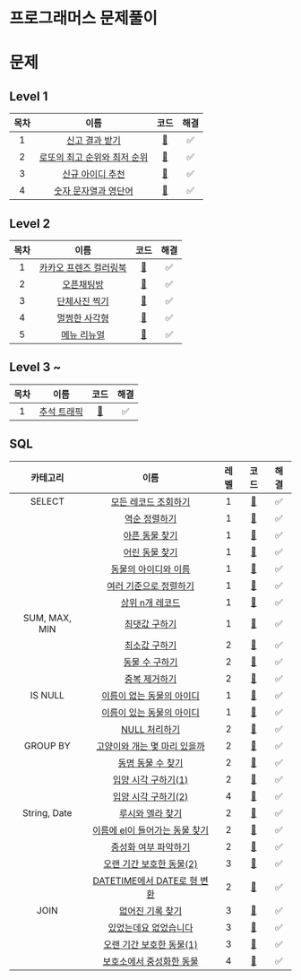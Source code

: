 # 프로그래머스 문제풀이

# 문제

## Level 1
|목차|이름|코드|해결|
|:---:|:---:|:---:|:---:|
|1|[신고 결과 받기](https://programmers.co.kr/learn/courses/30/lessons/92334)|[🚀](./level1/신고결과받기.java)|✅|
|2|[로또의 최고 순위와 최저 순위](https://programmers.co.kr/learn/courses/30/lessons/77484)|[🚀](./level1/로또의최고순위와최저순위.java)|✅|
|3|[신규 아이디 추천](https://programmers.co.kr/learn/courses/30/lessons/72410)|[🚀](./level1/신규아이디추천.java)|✅|
|4|[숫자 문자열과 영단어](https://programmers.co.kr/learn/courses/30/lessons/81301)|[🚀](./level1/숫자문자열과영단어.java)|✅|

## Level 2
|목차|이름|코드|해결|
|:---:|:---:|:---:|:---:|
|1|[카카오 프렌즈 컬러링북](https://programmers.co.kr/learn/courses/30/lessons/1829)|[🚀](./level2/카카오프렌즈컬러링북.java)|✅|
|2|[오픈채팅방](https://programmers.co.kr/learn/courses/30/lessons/42888)|[🚀](./level2/오픈채팅방.java)|✅|
|3|[단체사진 찍기](https://programmers.co.kr/learn/courses/30/lessons/1835)|[🚀](./level2/단체사진찍기.java)|✅|
|4|[멀쩡한 사각형](https://programmers.co.kr/learn/courses/30/lessons/62048)|[🚀](./level2/멀쩡한사각형.java)|✅|
|5|[메뉴 리뉴얼](https://programmers.co.kr/learn/courses/30/lessons/72411)|[🚀](./level2/메뉴리뉴얼.java)|✅|

## Level 3 ~
|목차|이름|코드|해결|
|:---:|:---:|:---:|:---:|
|1|[추석 트래픽](https://programmers.co.kr/learn/courses/30/lessons/17676)|[🚀](./level3/추석트래픽.java)|✅|

## SQL
|카테고리|이름|레벨|코드|해결|
|:---:|:---:|:---:|:---:|:---:|
|SELECT|[모든 레코드 조회하기](https://programmers.co.kr/learn/courses/30/lessons/59034)|1|[🚀](./sql/모든레코드조회하기.sql)|✅|
| |[역순 정렬하기](https://programmers.co.kr/learn/courses/30/lessons/59035)|1|[🚀](./sql/역순정렬하기.sql)|✅|
| |[아픈 동물 찾기](https://programmers.co.kr/learn/courses/30/lessons/59036)|1|[🚀](./sql/아픈동물찾기.sql)|✅|
| |[어린 동물 찾기](https://programmers.co.kr/learn/courses/30/lessons/59037)|1|[🚀](./sql/어린동물찾기.sql)|✅|
| |[동물의 아이디와 이름](https://programmers.co.kr/learn/courses/30/lessons/59403)|1|[🚀](./sql/동물의아이디와이름.sql)|✅|
| |[여러 기준으로 정렬하기](https://programmers.co.kr/learn/courses/30/lessons/59404)|1|[🚀](./sql/여러기준으로정렬하기.sql)|✅|
| |[상위 n개 레코드](https://programmers.co.kr/learn/courses/30/lessons/59405)|1|[🚀](./sql/상위n개레코드.sql)|✅|
|SUM, MAX, MIN|[최댓값 구하기](https://programmers.co.kr/learn/courses/30/lessons/59415)|1|[🚀](./sql/최댓값구하기.sql)|✅|
| |[최소값 구하기](https://programmers.co.kr/learn/courses/30/lessons/59038)|2|[🚀](./sql/최솟값구하기.sql)|✅|
| |[동물 수 구하기](https://programmers.co.kr/learn/courses/30/lessons/59406)|2|[🚀](./sql/동물수구하기.sql)|✅|
| |[중복 제거하기](https://programmers.co.kr/learn/courses/30/lessons/59408)|2|[🚀](./sql/중복제거하기.sql)|✅|
|IS NULL|[이름이 없는 동물의 아이디](https://programmers.co.kr/learn/courses/30/lessons/59039)|1|[🚀](./sql/이름이없는동물의아이디.sql)|✅|
| |[이름이 있는 동물의 아이디](https://programmers.co.kr/learn/courses/30/lessons/59407)|1|[🚀](./sql/이름이있는동물의아이디.sql)|✅|
| |[NULL 처리하기](https://programmers.co.kr/learn/courses/30/lessons/59410)|2|[🚀](./sql/NULL처리하기.sql)|✅|
|GROUP BY|[고양이와 개는 몇 마리 있을까](https://programmers.co.kr/learn/courses/30/lessons/59040)|2|[🚀](./sql/고양이와개는몇마리있을까.sql)|✅|
| |[동명 동물 수 찾기](https://programmers.co.kr/learn/courses/30/lessons/59041)|2|[🚀](./sql/동명동물수찾기.sql)|✅|
| |[입양 시각 구하기(1)](https://programmers.co.kr/learn/courses/30/lessons/59412)|2|[🚀](./sql/입양시각구하기1.sql)|✅|
| |[입양 시각 구하기(2)](https://programmers.co.kr/learn/courses/30/lessons/59413)|4|[🚀](./sql/입양시각구하기2.sql)|✅|
|String, Date|[루시와 엘라 찾기](https://programmers.co.kr/learn/courses/30/lessons/59046)|2|[🚀](./sql/루시와엘라찾기.sql)|✅|
| |[이름에 el이 들어가는 동물 찾기](https://programmers.co.kr/learn/courses/30/lessons/59047)|2|[🚀](./sql/이름에el이들어가는동물찾기.sql)|✅|
| |[중성화 여부 파악하기](https://programmers.co.kr/learn/courses/30/lessons/59409)|2|[🚀](./sql/중성화여부파악하기.sql)|✅|
| |[오랜 기간 보호한 동물(2)](https://programmers.co.kr/learn/courses/30/lessons/59411)|3|[🚀](./sql/오랜기간보호한동물2.sql)|✅|
| |[DATETIME에서 DATE로 형 변환](https://programmers.co.kr/learn/courses/30/lessons/59414)|2|[🚀](./sql/DATETIME에서DATE로형변환.sql)|✅|
|JOIN|[없어진 기록 찾기](https://programmers.co.kr/learn/courses/30/lessons/59042)|3|[🚀](./sql/없어진기록찾기.sql)|✅|
| |[있었는데요 없었습니다](https://programmers.co.kr/learn/courses/30/lessons/59043)|3|[🚀](./sql/있었는데요없었습니다.sql)|✅|
| |[오랜 기간 보호한 동물(1)](https://programmers.co.kr/learn/courses/30/lessons/59044)|3|[🚀](./sql/오랜기간보호한동물1.sql)|✅|
| |[보호소에서 중성화한 동물](https://programmers.co.kr/learn/courses/30/lessons/59045)|4|[🚀](./sql/보호소에서중성화한동물.sql)|✅|

